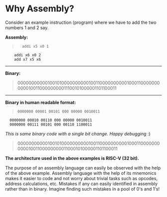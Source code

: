 # Why Assembly?

Consider an example instruction (program) where we have to add the two numbers 1 and 2 say.

**Assembly:**

>       addi x5 x0 1
        addi x6 x0 2
        add x7 x5 x6
---
**Binary:**

>000000000001001010000000000100110000000000100011000000000001001100000000011100101000001101100011
 ---
**Binary in human readable format:**

>     0000000 00001 00101 000 00000 0010011
      0000000 00010 00110 000 00000 0010011
      0000000 00111 00101 000 00110 1100011

*This is same binary code with a single bit change. Happy debugging* :)

>000000000001001010000000000100110000000000100011000000000001001100000000011000101000001101100011

**The architecture used in the above examples is RISC-V (32 bit).**

The purpose of an assembly language can easily be observed with the help of the above example. Assembly language with the help of its mnemonics makes it easier to code and not worry about trivial tasks such as opcodes, address calculations, etc. Mistakes if any can easily identified in assembly
rather than in binary. Imagine finding such mistakes in a pool of 0's and 1's!
